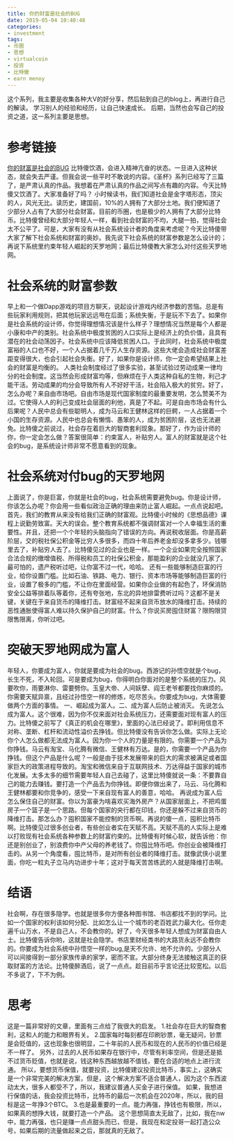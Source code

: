 ```yaml
---
title: 你的财富是社会的BUG
date: 2019-05-04 10:40:48
categories:
- investment
tags:
- 币圈
- 思想
- virtualcoin
- 投资
- 比特傻
- earn menoy
---
```

这个系列，我主要是收集各种大V的好分享，然后贴到自己的blog上，再进行自己的解读。
学习别人的经验和经历，让自己快速成长。
后期，当然也会写自己的投资之道，这一系列主要是思想。
<!-- more -->
# 参考链接
[你的财富是社会的BUG](https://bihu.com/article/1980333722)
比特傻饮酒，会进入精神亢奋的状态。一旦进入这种状态，就会失去严谨。但我会说一些平时不敢说的内容。《圣杯》系列已经写了三篇了，是严肃认真的作品。我想着在严肃认真的作品之间写点有趣的内容。今天比特傻又饮酒了。大家准备好了吗？
小时候读书，我们知道社会是金字塔形态，顶尖的人，风光无比。读历史，建国前，10%的人拥有了大部分土地。我们便知道了少部分人占有了大部分社会财富。目前的币圈，也是极少的人拥有了大部分比特币。比特傻曾经和大部分年轻人一样，看到社会财富的不均，大腿一拍，觉得社会太不公平了。可是，大家有没有从社会系统设计者的角度来考虑呢？今天比特傻带大家了解下社会系统和财富的奥妙。我先说下社会系统的财富参数是怎么设计的；再说下系统里约束年轻人崛起的天罗地网；最后比特傻教大家怎么对付这些天罗地网。
# 社会系统的财富参数
早上和一个做Dapp游戏的项目方聊天，说起设计游戏内经济参数的苦恼。总是有些玩家利用规则，把其他玩家远远甩在后面；系统失衡，于是玩不下去了。如果你是社会系统的设计师，你觉得理想情况该是什么样子？理想情况当然是每个人都是小康和中产的类别。社会系统中极度贫困的人口实际上是经济上的负价值，且具有潜在的社会动荡因子。社会系统中应该降低贫困人口。于此同时，社会系统中极度富裕的人口也不好，一个人占据着几千万人生存资源。这些大佬会造成社会财富差距变得很大，也会引起社会失衡。好了，如果你是设计师，你一定会希望结果上社会的财富是均衡的。
人类社会制度经过了很多实验，甚至试验过劳动成果一律均分的社会制度。这当然会形成财富均等，但麻烦在于人类这种自私的生物，利己才能干活。劳动成果的均分会导致所有人不好好干活，社会陷入极大的贫穷。好了，怎么办呢？来自由市场吧。自由市场是现代国家制度的最重要发明，怎么赞美不为过。它使得人人的利己变成社会层面的利他，真是了不起。可是自由市场会有什么后果呢？人民中总会有些聪明人，成为马云和王健林这样的巨鳄，一人占据着一个小国的生存资源。人民中也总会有懒惰、愚笨的人，成为贫困阶层，这也无法避免。比特傻之前说过，社会存在着巨大的智商套利现象。那好了，作为设计师的你，你一定会怎么做？答案很简单：约束富人，补贴穷人。富人的财富就是这个社会的bug，是系统设计师非常不愿意看到的现象。
# 社会系统对付bug的天罗地网
上面说了，你是巨富，你就是社会的bug，社会系统需要避免bug。你是设计师，你该怎么办呢？你会用一些看似政治正确的理由来防止富人崛起。一点点说起吧。首先，我们的教育从来没有给我们正确的财富观。比特傻小时候的《思想品德》课程上说勤劳致富。天大的误会。整个教育系统都不强调财富对一个人幸福生活的重要性。并且，还把一个个年轻的头脑指向了错误的方向。再说税收层面。你是高薪阶层，交的税社保公积金等比穷人多很多，而四十年后养老金却没多拿多少。钱哪里去了，补贴穷人去了。比特傻见过的企业也是一样。一个企业如果完全按照国家合法合规的缴增值税、所得税和员工的社保公积金，那能盈利的企业就没几家了。最可怕的，遗产税听过吧，让你富不过一代，哈哈。
还有一些能够制造巨富的行业，给你设置门槛。比如石油、铁路、电力、银行、资本市场等能够制造巨富的行业，设置了极多的门槛，不让你在里面经营。如果你企业做的有起色了，环保消防安全公益等排着队等着你，还有夸张地，东北的异地排雷费听过吗？这都不是关键，关键在于来自货币的降维打击。财富经不起来自货币放水的降维打击。持续的恶性通胀使得富人难以持久保护自己的财富。什么？你说买房囤住财富？限购限贷限售限离，你听过吧。
# 突破天罗地网成为富人
年轻人，你要成为富人，你就是要成为社会的bug。西游记的孙悟空就是个bug，长生不死，不入轮回。可是要成为bug，你得明白你面对的是整个系统的压力。风要吹你，雨要淋你、雷要劈你。玉皇大帝、人间妖孽、阎王老爷都要找你麻烦的。你需要天赋异禀，且经过孙悟空一样的修炼，吃尽苦头。你要成为bug，大体需要做两个方面的事情。 一、崛起成为富人。二、成为富人后防止被消灭。
先说怎么成为富人。这个很难，因为你不仅来面对社会系统压力，还需要面对现有富人的压力。比特傻之前写了《真正的机会在哪里》，里面的心法已经说了。即利用信息不对称、垄断、杠杆和流动性溢价去挣钱。但比特傻没有告诉你怎么做。实际上无论你个人怎么做都无法成为富人。因为你一个人的力量是有限的。你需要一个产品为你挣钱。马云有淘宝、马化腾有微信、王健林有万达。是的，你需要一个产品为你挣钱。但这个产品是什么呢？一般是由于技术发展带来的巨大的需求被满足或者国家巨大的政策进程导致的。淘宝和微信来自于互联网技术、万达得益于国家的城市化发展。太多太多的细节需要年轻人自己去碰了，这里比特傻就说一条：不要靠自己的能力去赚钱。要打造一个产品去为你挣钱。即便你做出来了，马云、马化腾和王健林都要和你竞争的，感受一下来自现有富人的善意，哈哈。
再说成为富人后怎么保住自己的财富。你以为富豪为啥喜欢买海外房产？从国家层面上，不把鸡蛋房子一个篮子是一个思路。但每个国家的央行都在印钱，你还是躲不过来自货币的降维打击。那怎么办？囤积国家不能控制的货币啊。再说的傻一点，囤积比特币啊。比特傻见过很多创业者，有些创业者实在天赋不高。天赋不高的人实际上是难以打败现有社会系统各种参数上的财富约束的。比特傻有时候心软，就告诉他：你还是别创业了，别浪费你中产父母的养老钱了。你囤比特币吧。你创业会被降维打击的。从另一个角度看，囤比特币，是对所有创业者的降维打击。就像武侠小说里面，你吃一粒丸子立马内功进步十年；这对于每天苦苦练武的人就是降维打击啊。
# 结语
社会啊，存在很多隐学。也就是很多你方便各种图书馆、书店都找不到的学问。比如一个国家的权利该如何分配、比如怎么让一个城市的老百姓武力最大化。任你走遍千山万水，不是自己人，不会教你的。好了，今天很多年轻人想成为财富自由人士。比特傻告诉你哟，这就是社会隐学。书店里财经类书的大路货永远不会教你的。你要成为社会系统中孙悟空一样的bug,是天不允许、地不允许的。少部分人可以间接得到一部分家族传承的家学，密而不宣。大部分终身无法接触这真正的获取财富的方法论。比特傻醉酒后，说了一点点。趁目前币乎言论还比较宽松。以后不多说了，下不为例。
# 思考
这是一篇非常好的文章，里面有三点给了我很大的启发。
1.社会存在巨大的智商套利，这和人的能力和眼界有关。
2.国家每时每刻都在印刷钞票，毫无疑问，钞票是会贬值的，这也现象也很明显，二十年前的人民币和现在的人民币的价值已经是不一样了。
另外，过去的人民币如果存在银行中，尽管有利率空间，但是还是抵不过货币贬值，也就是说，钱这种东西越放越不值钱，要在合适的地点上进行流通。
所以，要想货币保值，就要投资，比特傻建议投资比特币，事实上，这确实是一个非常完美的解决方案，但是，这个解决方案不适合普通人，因为这个东西波动太大，很多人都受不了，所以，我建议普通人买金子进行保值。
如果，我想进行保值的话，我会投资比特币，比特币的最后一次机会在2020年，所以，我的目标是这一年挣3个BTC。
3.也是最重要的一点。能力再强，挣钱也有极限，所以，如果真的想挣大钱，就要打造一个产品。
这个思想简直太无敌了，比如，我在nw中，能力再强，也只是赚一点点甜头而已，但是，我现在和定投哥一起打造公众号，如果后期的流量做起来之后，那就真的无敌了。



